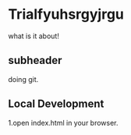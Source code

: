 # Trialfyuhsrgyjrgu

what is it about!

## subheader

doing git.
## Local Development
 
1.open index.html in your browser.
